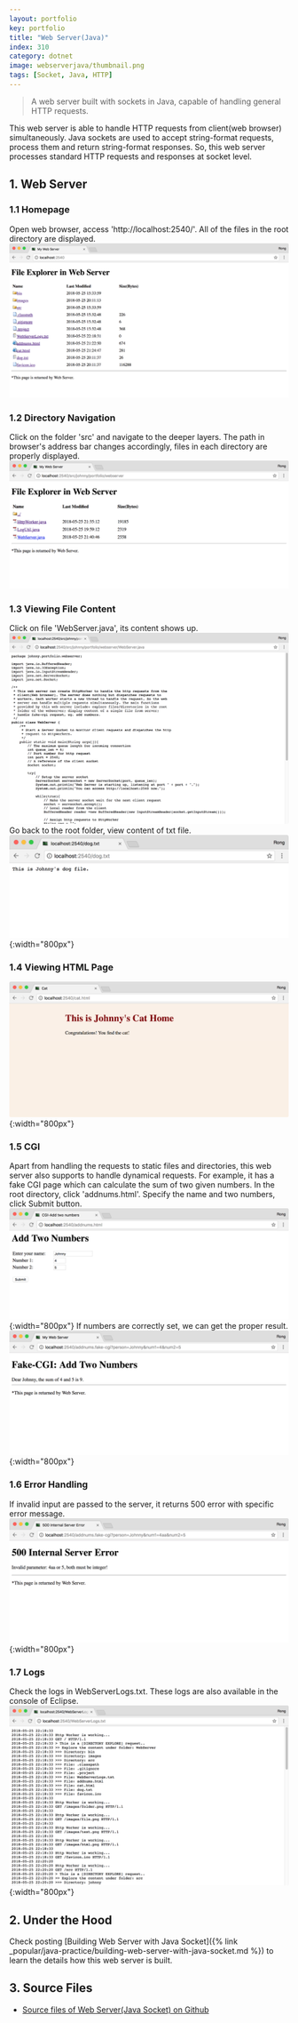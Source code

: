 ```yaml
---
layout: portfolio
key: portfolio
title: "Web Server(Java)"
index: 310
category: dotnet
image: webserverjava/thumbnail.png
tags: [Socket, Java, HTTP]
---
```


> A web server built with sockets in Java, capable of handling general HTTP requests.

This web server is able to handle HTTP requests from client(web browser) simultaneously. Java sockets are used to accept string-format requests, process them and return string-format responses. So, this web server processes standard HTTP requests and responses at socket level.

## 1. Web Server
### 1.1 Homepage
Open web browser, access 'http://localhost:2540/'. All of the files in the root directory are displayed.
![image](/public/images/portfolio/webserverjava/homepage.png)
### 1.2 Directory Navigation
Click on the folder 'src' and navigate to the deeper layers. The path in browser's address bar changes accordingly, files in each directory are properly displayed.
![image](/public/images/portfolio/webserverjava/navigation.png)
### 1.3 Viewing File Content
Click on file 'WebServer.java', its content shows up.
![image](/public/images/portfolio/webserverjava/content.png)
Go back to the root folder, view content of txt file.
![image](/public/images/portfolio/webserverjava/dogtxt.png){:width="800px"}
### 1.4 Viewing HTML Page
![image](/public/images/portfolio/webserverjava/cathtml.png){:width="800px"}
### 1.5 CGI
Apart from handling the requests to static files and directories, this web server also supports to handle dynamical requests. For example, it has a fake CGI page which can calculate the sum of two given numbers. In the root directory, click 'addnums.html'. Specify the name and two numbers, click Submit button.
![image](/public/images/portfolio/webserverjava/cgi.png){:width="800px"}
If numbers are correctly set, we can get the proper result.
![image](/public/images/portfolio/webserverjava/addnumbers.png){:width="800px"}
### 1.6 Error Handling
If invalid input are passed to the server, it returns 500 error with specific error message.
![image](/public/images/portfolio/webserverjava/error.png){:width="800px"}
### 1.7 Logs
Check the logs in WebServerLogs.txt. These logs are also available in the console of Eclipse.
![image](/public/images/portfolio/webserverjava/logs.png){:width="800px"}  

## 2. Under the Hood
Check posting [Building Web Server with Java Socket]({% link _popular/java-practice/building-web-server-with-java-socket.md %}) to learn the details how this web server is built.

## 3. Source Files
* [Source files of Web Server(Java Socket) on Github](https://github.com/jojozhuang/web-server-java)
